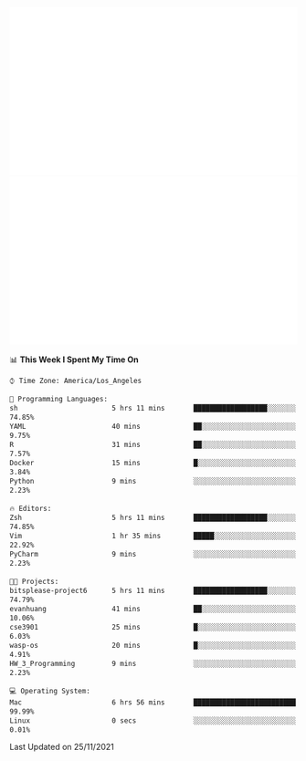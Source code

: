 <a href="https://github.com/jstrieb/github-stats">
 
![](https://github.com/evanhuang117/github-stats/blob/master/generated/overview.svg)
![](https://github.com/evanhuang117/github-stats/blob/master/generated/languages.svg)

</a>

<!--START_SECTION:waka-->
📊 **This Week I Spent My Time On** 

```text
⌚︎ Time Zone: America/Los_Angeles

💬 Programming Languages: 
sh                       5 hrs 11 mins       ██████████████████░░░░░░░   74.85% 
YAML                     40 mins             ██░░░░░░░░░░░░░░░░░░░░░░░   9.75% 
R                        31 mins             ██░░░░░░░░░░░░░░░░░░░░░░░   7.57% 
Docker                   15 mins             █░░░░░░░░░░░░░░░░░░░░░░░░   3.84% 
Python                   9 mins              ░░░░░░░░░░░░░░░░░░░░░░░░░   2.23%

🔥 Editors: 
Zsh                      5 hrs 11 mins       ██████████████████░░░░░░░   74.85% 
Vim                      1 hr 35 mins        █████░░░░░░░░░░░░░░░░░░░░   22.92% 
PyCharm                  9 mins              ░░░░░░░░░░░░░░░░░░░░░░░░░   2.23%

🐱‍💻 Projects: 
bitsplease-project6      5 hrs 11 mins       ██████████████████░░░░░░░   74.79% 
evanhuang                41 mins             ██░░░░░░░░░░░░░░░░░░░░░░░   10.06% 
cse3901                  25 mins             █░░░░░░░░░░░░░░░░░░░░░░░░   6.03% 
wasp-os                  20 mins             █░░░░░░░░░░░░░░░░░░░░░░░░   4.91% 
HW_3_Programming         9 mins              ░░░░░░░░░░░░░░░░░░░░░░░░░   2.23%

💻 Operating System: 
Mac                      6 hrs 56 mins       █████████████████████████   99.99% 
Linux                    0 secs              ░░░░░░░░░░░░░░░░░░░░░░░░░   0.01%

```


 Last Updated on 25/11/2021
<!--END_SECTION:waka-->
